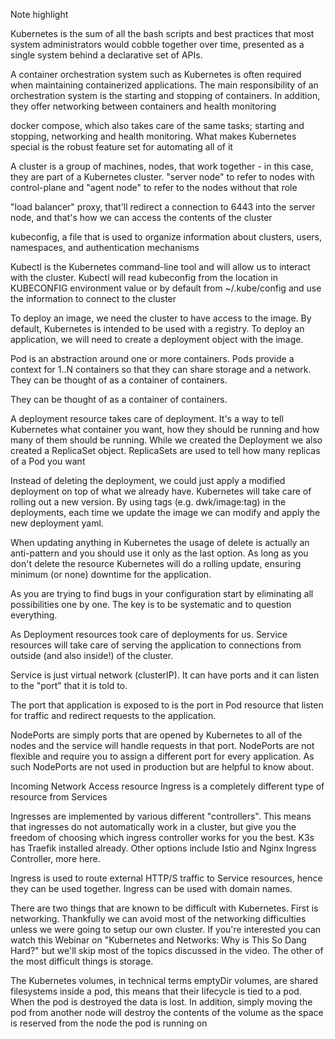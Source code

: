 Note highlight

Kubernetes is the sum of all the bash scripts and best practices that most system administrators would cobble together over time, presented as a single system behind a declarative set of APIs.

A container orchestration system such as Kubernetes is often required when maintaining containerized applications. The main responsibility of an orchestration system is the starting and stopping of containers. In addition, they offer networking between containers and health monitoring

docker compose, which also takes care of the same tasks; starting and stopping, networking and health monitoring. What makes Kubernetes special is the robust feature set for automating all of it

A cluster is a group of machines, nodes, that work together - in this case, they are part of a Kubernetes cluster.
"server node" to refer to nodes with control-plane and "agent node" to refer to the nodes without that role

"load balancer" proxy, that'll redirect a connection to 6443 into the server node, and that's how we can access the contents of the cluster

kubeconfig, a file that is used to organize information about clusters, users, namespaces, and authentication mechanisms

Kubectl is the Kubernetes command-line tool and will allow us to interact with the cluster. Kubectl will read kubeconfig from the location in KUBECONFIG environment value or by default from ~/.kube/config and use the information to connect to the cluster

To deploy an image, we need the cluster to have access to the image. By default, Kubernetes is intended to be used with a registry. To deploy an application, we will need to create a deployment object with the image.

Pod is an abstraction around one or more containers. Pods provide a context for 1..N containers so that they can share storage and a network. They can be thought of as a container of containers.

They can be thought of as a container of containers.

A deployment resource takes care of deployment. It's a way to tell Kubernetes what container you want, how they should be running and how many of them should be running.
While we created the Deployment we also created a ReplicaSet object. ReplicaSets are used to tell how many replicas of a Pod you want

Instead of deleting the deployment, we could just apply a modified deployment on top of what we already have. Kubernetes will take care of rolling out a new version. By using tags (e.g. dwk/image:tag) in the deployments, each time we update the image we can modify and apply the new deployment yaml.

When updating anything in Kubernetes the usage of delete is actually an anti-pattern and you should use it only as the last option. As long as you don't delete the resource Kubernetes will do a rolling update, ensuring minimum (or none) downtime for the application.

As you are trying to find bugs in your configuration start by eliminating all possibilities one by one. The key is to be systematic and to question everything.

As Deployment resources took care of deployments for us. Service resources will take care of serving the application to connections from outside (and also inside!) of the cluster.

Service is just virtual network (clusterIP). It can have ports and it can listen to the "port" that it is told to.

The port that application is exposed to is the port in Pod resource that listen for traffic and redirect requests to the application.

NodePorts are simply ports that are opened by Kubernetes to all of the nodes and the service will handle requests in that port. NodePorts are not flexible and require you to assign a different port for every application. As such NodePorts are not used in production but are helpful to know about.

Incoming Network Access resource Ingress is a completely different type of resource from Services

Ingresses are implemented by various different "controllers". This means that ingresses do not automatically work in a cluster, but give you the freedom of choosing which ingress controller works for you the best. K3s has Traefik installed already. Other options include Istio and Nginx Ingress Controller, more here.

Ingress is used to route external HTTP/S traffic to Service resources, hence they can be used together. Ingress can be used with domain names.

There are two things that are known to be difficult with Kubernetes. First is networking. Thankfully we can avoid most of the networking difficulties unless we were going to setup our own cluster. If you're interested you can watch this Webinar on "Kubernetes and Networks: Why is This So Dang Hard?" but we'll skip most of the topics discussed in the video. The other of the most difficult things is storage.

The Kubernetes volumes, in technical terms emptyDir volumes, are shared filesystems inside a pod, this means that their lifecycle is tied to a pod. When the pod is destroyed the data is lost. In addition, simply moving the pod from another node will destroy the contents of the volume as the space is reserved from the node the pod is running on